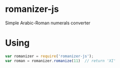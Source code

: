 # romanizer-js
Simple Arabic-Roman numerals converter

# Using

```javascript
var romanizer = require('romanizer-js');
var roman = romanizer.romanize(11)  // return 'XI'
```
